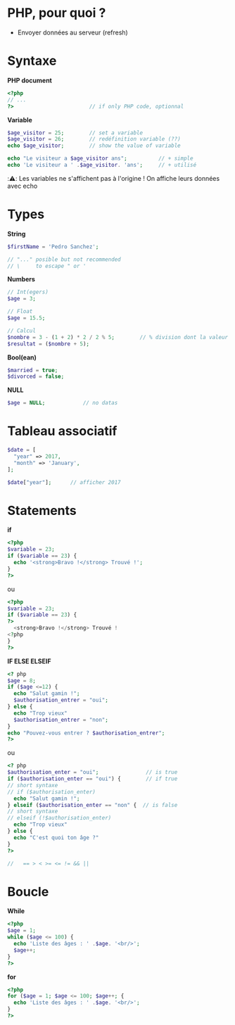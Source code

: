 # PHP, pour quoi ?
- Envoyer données au serveur (refresh)

# Syntaxe
**PHP document**
```php
<?php
// ...
?>                        // if only PHP code, optionnal
```

**Variable**
```php
$age_visitor = 25;        // set a variable
$age_visitor = 26;        // redéfinition variable (??)
echo $age_visitor;        // show the value of variable

echo "Le visiteur a $age_visitor ans";          // + simple
echo 'Le visiteur a ' .$age_visitor. 'ans';     // + utilisé
```
::warning:: Les variables ne s'affichent pas à l'origine ! On affiche leurs données avec echo

# Types

**String**
```php
$firstName = 'Pedro Sanchez';

// "..." posible but not recommended
// \     to escape " or '
```

**Numbers**
```php
// Int(egers)
$age = 3;

// Float
$age = 15.5;

// Calcul
$nombre = 3 - (1 + 2) * 2 / 2 % 5;        // % division dont la valeur est le reste
$resultat = ($nombre + 5);
```

**Bool(ean)**
```php
$married = true;
$divorced = false;
```

**NULL**
```php
$age = NULL;            // no datas
```

# Tableau associatif

```php
$date = [
  "year" => 2017,
  "month" => 'January',
];

$date["year"];      // afficher 2017
```

# Statements
**if**
```php
<?php
$variable = 23;
if ($variable == 23) {
  echo '<strong>Bravo !</strong> Trouvé !';
}
?>
```
ou
```php
<?php
$variable = 23;
if ($variable == 23) {
?>
  <strong>Bravo !</strong> Trouvé !
<?php
}
?>
```

**IF ELSE ELSEIF**
```php
<? php
$age = 8;
if ($age <=12) {
  echo "Salut gamin !";
  $authorisation_entrer = "oui";
} else {
  echo "Trop vieux"
  $authorisation_entrer = "non";
}
echo "Pouvez-vous entrer ? $authorisation_entrer";
?>
```
ou
```php
<? php
$authorisation_enter = "oui";               // is true
if ($authorisation_enter == "oui") {        // if true
// short syntaxe
// if ($authorisation_enter)
  echo "Salut gamin !";
} elseif ($authorisation_enter == "non" {  // is false
// short syntaxe
// elseif (!$authorisation_enter)
  echo "Trop vieux"
} else {
  echo "C'est quoi ton âge ?"
}
?>
```

```php
//   == > < >= <= != && ||
```

# Boucle
**While**
```php
<?php
$age = 1;
while ($age <= 100) {
  echo 'Liste des âges : ' .$age. '<br/>';
  $age++;
}
?>
```
**for**
```php
<?php
for ($age = 1; $age <= 100; $age++; {
  echo 'Liste des âges : ' .$age. '<br/>';
}
?>
```
